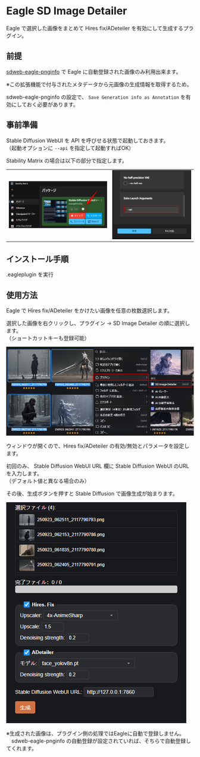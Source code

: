 # Eagle SD Image Detailer
Eagle で選択した画像をまとめて Hires fix/ADeteiler を有効にして生成するプラグイン。

## 前提
[sdweb-eagle-pnginfo](https://github.com/bbc-mc/sdweb-eagle-pnginfo) で Eagle に自動登録された画像のみ利用出来ます。

※この拡張機能で付与されたメタデータから元画像の生成情報を取得するため。

sdweb-eagle-pnginfo の設定で、 `Save Generation info as Annotation` を有効にしておく必要があります。

## 事前準備
Stable Diffusion WebUI を API を呼びせる状態で起動しておきます。
<br>（起動オプションに `--api` を指定して起動すればOK）

Stability Matrix の場合は以下の部分で指定します。

<table>
  <tr>
    <td><img src="img/1.png" width="500"></td>
    <td><img src="img/2.png" width="400"></td>
  </tr>
</table>

## インストール手順
.eagleplugin を実行

## 使用方法
Eagle で Hires fix/ADeteiler をかけたい画像を任意の枚数選択します。

選択した画像を右クリックし、プラグイン → SD Image Detailer の順に選択します。
<br>（ショートカットキーも登録可能）

<img src="img/3.png">

<br>

ウィンドウが開くので、Hires fix/ADeteiler の有効/無効とパラメータを設定します。

初回のみ、 Stable Diffusion WebUI URL 欄に Stable Diffusion WebUI のURLを入力します。
<br>（デフォルト値と異なる場合のみ）

その後、生成ボタンを押すと Stable Diffusion で画像生成が始まります。

<img src="img/4.png">

※生成された画像は、プラグイン側の処理ではEagleに自動で登録しません。
<br>　sdweb-eagle-pnginfo の自動登録が設定されていれば、そちらで自動登録してくれます。
